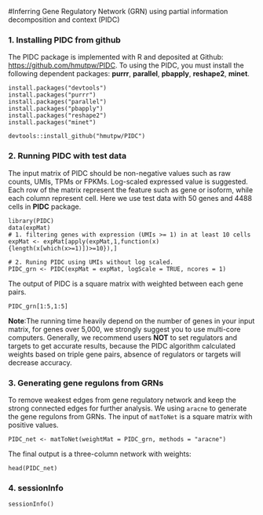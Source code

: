 #Inferring Gene Regulatory Network (GRN) using partial information decomposition and context (PIDC)

### 1. Installing PIDC from github

The PIDC package is implemented with R and deposited at Github: https://github.com/hmutpw/PIDC. To using the PIDC, you must install the following dependent packages: **purrr**, **parallel**, **pbapply**, **reshape2**, **minet**.

```{r}
install.packages("devtools")
install.packages("purrr")
install.packages("parallel")
install.packages("pbapply")
install.packages("reshape2")
install.packages("minet")

devtools::install_github("hmutpw/PIDC")
```

### 2. Running PIDC with test data 

The input matrix of PIDC should be non-negative values such as raw counts, UMIs, TPMs or FPKMs. Log-scaled expressed value is suggested. Each row of the matrix represent the feature such as gene or isoform, while each column represent cell. Here we use test data with 50 genes and 4488 cells in **PIDC** package.

```{r}
library(PIDC)
data(expMat)
# 1. filtering genes with expression (UMIs >= 1) in at least 10 cells
expMat <- expMat[apply(expMat,1,function(x){length(x[which(x>=1)])>=10}),]

# 2. Runing PIDC using UMIs without log scaled.
PIDC_grn <- PIDC(expMat = expMat, logScale = TRUE, ncores = 1)
```

The output of PIDC is a square matrix with weighted between each gene pairs.

```{r}
PIDC_grn[1:5,1:5]
```

**Note**:The running time heavily depend on the number of genes in your input matrix, for genes over 5,000, we strongly suggest you to use multi-core computers. Generally, we recommend users **NOT** to set regulators and targets to get accurate results, because the PIDC algorithm calculated weights based on triple gene pairs, absence of regulators or targets will decrease accuracy.

### 3. Generating gene regulons from GRNs

To remove weakest edges from gene regulatory network and keep the strong connected edges for further analysis. We using `aracne` to generate the gene regulons from GRNs. The input of `matToNet` is a square matrix with positive values.

```{r}
PIDC_net <- matToNet(weightMat = PIDC_grn, methods = "aracne")
```

The final output is a three-column network with weights:

```{r}
head(PIDC_net)
```

### 4. sessionInfo

```{r}
sessionInfo()
```

